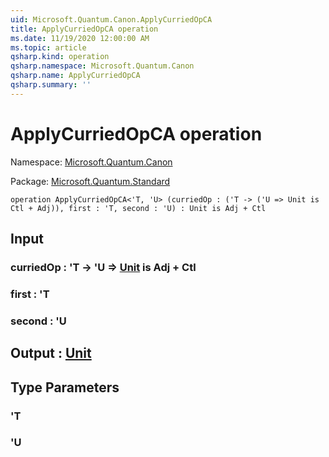 ```yaml
---
uid: Microsoft.Quantum.Canon.ApplyCurriedOpCA
title: ApplyCurriedOpCA operation
ms.date: 11/19/2020 12:00:00 AM
ms.topic: article
qsharp.kind: operation
qsharp.namespace: Microsoft.Quantum.Canon
qsharp.name: ApplyCurriedOpCA
qsharp.summary: ''
---
```


# ApplyCurriedOpCA operation

Namespace: [Microsoft.Quantum.Canon](xref:Microsoft.Quantum.Canon)

Package: [Microsoft.Quantum.Standard](https://nuget.org/packages/Microsoft.Quantum.Standard)




```qsharp
operation ApplyCurriedOpCA<'T, 'U> (curriedOp : ('T -> ('U => Unit is Ctl + Adj)), first : 'T, second : 'U) : Unit is Adj + Ctl
```


## Input

### curriedOp : 'T -> 'U => [Unit](xref:microsoft.quantum.lang-ref.unit)  is Adj + Ctl




### first : 'T




### second : 'U





## Output : [Unit](xref:microsoft.quantum.lang-ref.unit)



## Type Parameters

### 'T


### 'U


